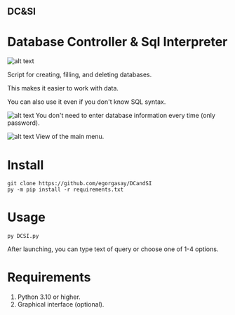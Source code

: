 ## DC&SI
# Database Controller &amp; Sql Interpreter
![alt text](https://i.imgur.com/qrlRBD1.png)

Script for creating, filling, and deleting databases.

This makes it easier to work with data.

You can also use it even if you don't know SQL syntax.

![alt text](https://i.imgur.com/nXcdGrc.png)
You don't need to enter database information every time (only password).

![alt text](https://i.imgur.com/8syU9eC.png)
View of the main menu.
# Install
```
git clone https://github.com/egorgasay/DCandSI
py -m pip install -r requirements.txt
```
# Usage
```
py DCSI.py 
```
After launching, you can type text of query or choose one of 1-4 options.

# Requirements
1. Python 3.10 or higher.
2. Graphical interface (optional).

